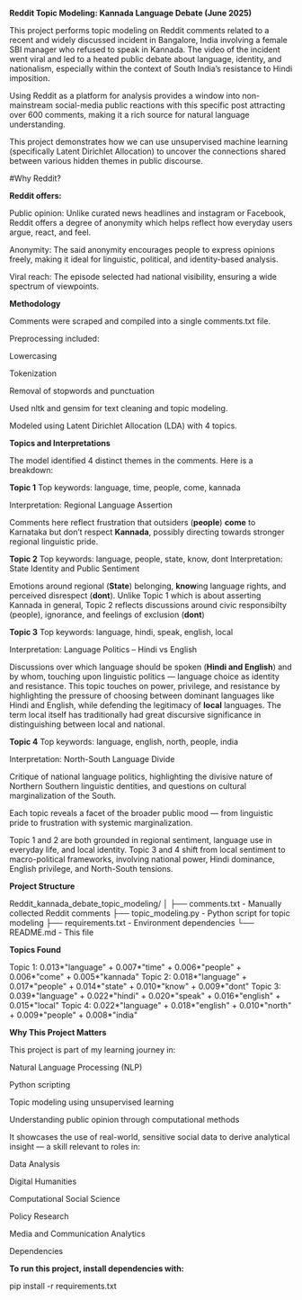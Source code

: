 **Reddit Topic Modeling: Kannada Language Debate (June 2025)**

This project performs topic modeling on Reddit comments related to a recent and widely discussed incident in Bangalore, India involving a female SBI manager who refused to speak in Kannada. The video of the incident went viral and led to a heated public debate about language, identity, and nationalism, especially within the context of South India’s resistance to Hindi imposition.

Using Reddit as a platform for analysis provides a window into non-mainstream social-media public reactions with this specific post attracting over 600 comments, making it a rich source for natural language understanding.

This project demonstrates how we can use unsupervised machine learning (specifically Latent Dirichlet Allocation) to uncover the connections shared between various hidden themes in public discourse.

#Why Reddit?

**Reddit offers:**

Public opinion: Unlike curated news headlines and instagram or Facebook, Reddit offers a degree of anonymity which helps reflect how everyday users argue, react, and feel.

Anonymity: The said anonymity encourages people to express opinions freely, making it ideal for linguistic, political, and identity-based analysis.

Viral reach: The episode selected had national visibility, ensuring a wide spectrum of viewpoints.

**Methodology**

Comments were scraped and compiled into a single comments.txt file.

Preprocessing included:

Lowercasing

Tokenization

Removal of stopwords and punctuation

Used nltk and gensim for text cleaning and topic modeling.

Modeled using Latent Dirichlet Allocation (LDA) with 4 topics.

**Topics and Interpretations**

The model identified 4 distinct themes in the comments. Here is a breakdown:

**Topic 1**
Top keywords: language, time, people, come, kannada

Interpretation: Regional Language Assertion

Comments here reflect frustration that outsiders (**people**) **come** to Karnataka but don’t respect **Kannada**, possibly directing towards stronger regional linguistic pride.

**Topic 2**
Top keywords: language, people, state, know, dont
Interpretation: State Identity and Public Sentiment


Emotions around regional (**State**) belonging, **know**ing language rights, and perceived disrespect (**dont**). Unlike Topic 1 which is about asserting Kannada in general, Topic 2 reflects discussions around civic responsibilty (people), ignorance, and feelings of exclusion (**dont**)

**Topic 3**
Top keywords: language, hindi, speak, english, local

Interpretation: Language Politics – Hindi vs English

Discussions over which language should be spoken (**Hindi and English**) and by whom, touching upon linguistic politics — language choice as identity and resistance. This topic touches on power, privilege, and resistance by highlighting the pressure of choosing between dominant languages like Hindi and English, while defending the legitimacy of **local** languages. The term local itself has traditionally had great discursive significance in distinguishing between local and national. 

**Topic 4**
Top keywords: language, english, north, people, india

Interpretation: North-South Language Divide

Critique of national language politics, highlighting the divisive nature of Northern Southern linguistic dentities, and questions on cultural marginalization of the South.

Each topic reveals a facet of the broader public mood — from linguistic pride to frustration with systemic marginalization.

Topic 1 and 2 are both grounded in regional sentiment, language use in everyday life, and local identity.  Topic 3 and 4 shift from local sentiment to macro-political frameworks, involving national power, Hindi dominance, English privilege, and North-South tensions.

**Project Structure**

Reddit_kannada_debate_topic_modeling/
│
├── comments.txt - Manually collected Reddit comments
├── topic_modeling.py - Python script for topic modeling
├── requirements.txt - Environment dependencies
└── README.md - This file

**Topics Found**

Topic 1: 0.013*"language" + 0.007*"time" + 0.006*"people" + 0.006*"come" + 0.005*"kannada"
Topic 2: 0.018*"language" + 0.017*"people" + 0.014*"state" + 0.010*"know" + 0.009*"dont"
Topic 3: 0.039*"language" + 0.022*"hindi" + 0.020*"speak" + 0.016*"english" + 0.015*"local"
Topic 4: 0.022*"language" + 0.018*"english" + 0.010*"north" + 0.009*"people" + 0.008*"india"

**Why This Project Matters**

This project is part of my learning journey in:

Natural Language Processing (NLP)

Python scripting

Topic modeling using unsupervised learning

Understanding public opinion through computational methods

It showcases the use of real-world, sensitive social data to derive analytical insight — a skill relevant to roles in:

Data Analysis

Digital Humanities

Computational Social Science

Policy Research

Media and Communication Analytics

Dependencies

**To run this project, install dependencies with:**

pip install -r requirements.txt

